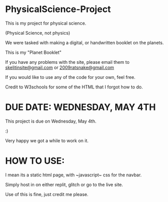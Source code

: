# PhysicalScience-Project

This is my project for physical science.

(Physical Science, not physics)

We were tasked with making a digital, or handwritten booklet on the planets.

This is my "Planet Booklet"

If you have any problems with the site, please email them to skelitinsite@gmail.com or 2009ratsnake@gmail.com

If you would like to use any of the code for your own, feel free. 

Credit to W3schools for some of the HTML that I forgot how to do.

# DUE DATE: WEDNESDAY, MAY 4TH

This project is due on Wednesday, May 4th.

:)

Very happy we got a while to work on it.

# HOW TO USE:

I mean its a static html page, with ~javascript~ css for the navbar.

Simply host in on either replit, glitch or go to the live site.

Use of this is fine, just credit me please.





